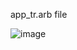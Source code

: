 app_tr.arb file

![image](https://github.com/companyakis/flutter-bootcamp/assets/77589867/b94f296a-c5e9-47e8-b0c8-416a08eb1653)
